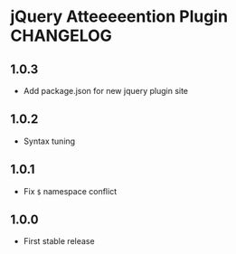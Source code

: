 # jQuery Atteeeeention Plugin CHANGELOG

## 1.0.3

* Add package.json for new jquery plugin site



## 1.0.2

* Syntax tuning



## 1.0.1

* Fix `$` namespace conflict



## 1.0.0

* First stable release
